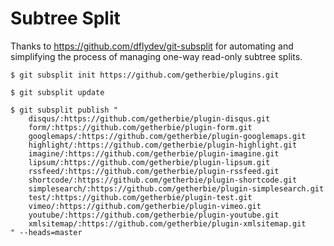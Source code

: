 Subtree Split
=============

Thanks to https://github.com/dflydev/git-subsplit for automating and simplifying
the process of managing one-way read-only subtree splits.

    $ git subsplit init https://github.com/getherbie/plugins.git

    $ git subsplit update

    $ git subsplit publish "
        disqus/:https://github.com/getherbie/plugin-disqus.git
        form/:https://github.com/getherbie/plugin-form.git
        googlemaps/:https://github.com/getherbie/plugin-googlemaps.git
        highlight/:https://github.com/getherbie/plugin-highlight.git
        imagine/:https://github.com/getherbie/plugin-imagine.git
        lipsum/:https://github.com/getherbie/plugin-lipsum.git
        rssfeed/:https://github.com/getherbie/plugin-rssfeed.git
        shortcode/:https://github.com/getherbie/plugin-shortcode.git
        simplesearch/:https://github.com/getherbie/plugin-simplesearch.git
        test/:https://github.com/getherbie/plugin-test.git
        vimeo/:https://github.com/getherbie/plugin-vimeo.git
        youtube/:https://github.com/getherbie/plugin-youtube.git
        xmlsitemap/:https://github.com/getherbie/plugin-xmlsitemap.git
    " --heads=master
